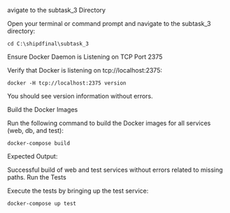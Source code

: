 avigate to the subtask_3 Directory

Open your terminal or command prompt and navigate to the subtask_3 directory:

```
cd C:\shipdfinal\subtask_3
```
Ensure Docker Daemon is Listening on TCP Port 2375

Verify that Docker is listening on tcp://localhost:2375:
```
docker -H tcp://localhost:2375 version
```
You should see version information without errors.

Build the Docker Images

Run the following command to build the Docker images for all services (web, db, and test):

```
docker-compose build
```
Expected Output:

Successful build of web and test services without errors related to missing paths.
Run the Tests

Execute the tests by bringing up the test service:
```
docker-compose up test
```
